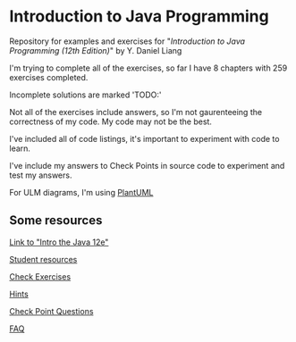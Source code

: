 # Introduction to Java Programming

Repository for examples and exercises for "*Introduction to Java Programming (12th Edition)*" by Y. Daniel Liang

I'm trying to complete all of the exercises, so far I have 8 chapters with 259 exercises completed.

Incomplete solutions are marked 'TODO:'

Not all of the exercises include answers, so I'm not gaurenteeing the correctness of my code. My code may not be the best.

I've included all of code listings, it's important to experiment with code to learn.

I've include my answers to Check Points in source code to experiment and test my answers.

For ULM diagrams, I'm using [PlantUML](https://plantuml.com/)

## Some resources

[Link to "Intro the Java 12e"](https://www.pearson.com/us/higher-education/program/Liang-Introduction-to-Java-Programming-and-Data-Structures-Comprehensive-Version-Plus-My-Lab-Programming-with-Pearson-e-Text-Access-Card-Package-12th-Edition/PGM2741922.html)

[Student resources](https://media.pearsoncmg.com/ph/esm/ecs_liang_ijp_12/cw/)

[Check Exercises](https://liveexample.pearsoncmg.com/CheckExercise/faces/CheckExercise.xhtml)

[Hints](https://liveexample.pearsoncmg.com/javarevel2e.html)

[Check Point Questions](https://media.pearsoncmg.com/ph/esm/ecs_liang_ijp_12/cw/#checkpoints)

[FAQ](https://liveexample.pearsoncmg.com/faq.html)
